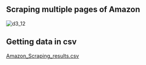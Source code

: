 ## Scraping multiple pages of Amazon
![d3_12](https://user-images.githubusercontent.com/75679355/191808218-7d842791-61b9-4f9d-83ff-cbffe1fdb028.PNG)

## Getting data in csv
[Amazon_Scraping_results.csv](https://github.com/HusnainBaidar/Bytewise/files/9627945/Amazon_Scraping_results.csv)
